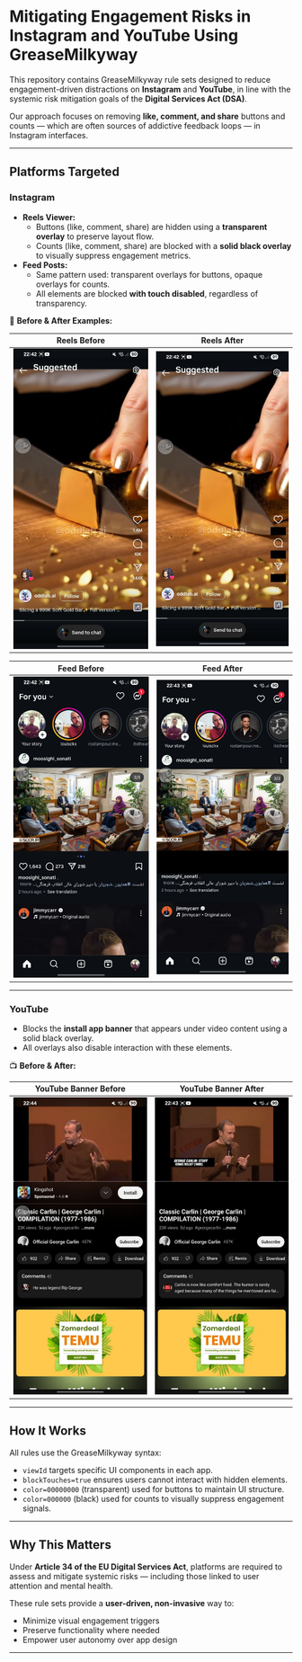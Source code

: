 # Mitigating Engagement Risks in Instagram and YouTube Using GreaseMilkyway

This repository contains GreaseMilkyway rule sets designed to reduce engagement-driven distractions on **Instagram** and **YouTube**, in line with the systemic risk mitigation goals of the **Digital Services Act (DSA)**.

Our approach focuses on removing **like, comment, and share** buttons and counts — which are often sources of addictive feedback loops — in Instagram interfaces.

---

## Platforms Targeted

### Instagram
- **Reels Viewer:**
  - Buttons (like, comment, share) are hidden using a **transparent overlay** to preserve layout flow.
  - Counts (like, comment, share) are blocked with a **solid black overlay** to visually suppress engagement metrics.
- **Feed Posts:**
  - Same pattern used: transparent overlays for buttons, opaque overlays for counts.
  - All elements are blocked **with touch disabled**, regardless of transparency.

📸 **Before & After Examples:**

| Reels Before | Reels After |
|--------------|-------------|
| ![Reels Before](images/INSTA_REELS_BEFORE.jpg) | ![Reels After](images/INSTA_REELS_AFTER.jpg) |

| Feed Before | Feed After |
|-------------|------------|
| ![Feed Before](images/INSTA_FEED_BEFORE.jpg) | ![Feed After](images/INSTA_FEED_AFTER.jpg) |

---

###  YouTube
- Blocks the **install app banner** that appears under video content using a solid black overlay.
- All overlays also disable interaction with these elements.

📺 **Before & After:**

| YouTube Banner Before | YouTube Banner After |
|------------------------|-----------------------|
| ![YT Before](images/YOUTUBE_BANNER_BEFORE.jpg) | ![YT After](images/YOUTUBE_BANNER_AFTER.jpg) |

---

## How It Works

All rules use the GreaseMilkyway syntax:

- `viewId` targets specific UI components in each app.
- `blockTouches=true` ensures users cannot interact with hidden elements.
- `color=00000000` (transparent) used for buttons to maintain UI structure.
- `color=000000` (black) used for counts to visually suppress engagement signals.

---

## Why This Matters

Under **Article 34 of the EU Digital Services Act**, platforms are required to assess and mitigate systemic risks — including those linked to user attention and mental health.

These rule sets provide a **user-driven, non-invasive** way to:
- Minimize visual engagement triggers
- Preserve functionality where needed
- Empower user autonomy over app design

---


